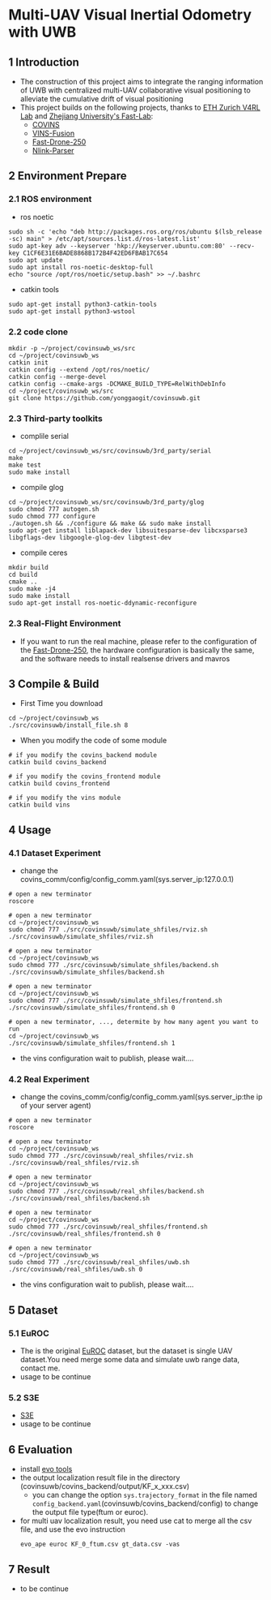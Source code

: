 # Multi-UAV Visual Inertial Odometry with UWB
## 1 Introduction
- The construction of this project aims to integrate the ranging information of UWB with centralized multi-UAV collaborative visual positioning to alleviate the cumulative drift of visual positioning
- This project builds on the following projects, thanks to [ETH Zurich V4RL Lab](https://asl.ethz.ch/v4rl.html) and [Zhejiang University's Fast-Lab](http://zju-fast.com/):
    - [COVINS](https://github.com/VIS4ROB-lab/covins)
    - [VINS-Fusion](https://github.com/HKUST-Aerial-Robotics/VINS-Fusion)
    - [Fast-Drone-250](https://github.com/yonggaogit/Fast-Drone-250)
    - [Nlink-Parser](https://github.com/nooploop-dev/nlink_parser)


##  2 Environment Prepare
### 2.1 ROS environment
- ros noetic
```shell
sudo sh -c 'echo "deb http://packages.ros.org/ros/ubuntu $(lsb_release -sc) main" > /etc/apt/sources.list.d/ros-latest.list'
sudo apt-key adv --keyserver 'hkp://keyserver.ubuntu.com:80' --recv-key C1CF6E31E6BADE8868B172B4F42ED6FBAB17C654
sudo apt update
sudo apt install ros-noetic-desktop-full
echo "source /opt/ros/noetic/setup.bash" >> ~/.bashrc
```
- catkin tools
```shell
sudo apt-get install python3-catkin-tools
sudo apt-get install python3-wstool
```
### 2.2 code clone
```shell
mkdir -p ~/project/covinsuwb_ws/src
cd ~/project/covinsuwb_ws
catkin init
catkin config --extend /opt/ros/noetic/
catkin config --merge-devel
catkin config --cmake-args -DCMAKE_BUILD_TYPE=RelWithDebInfo
cd ~/project/covinsuwb_ws/src
git clone https://github.com/yonggaogit/covinsuwb.git
```
### 2.3 Third-party toolkits
- complile serial
```shell
cd ~/project/covinsuwb_ws/src/covinsuwb/3rd_party/serial
make
make test
sudo make install
```

- compile glog
```shell
cd ~/project/covinsuwb_ws/src/covinsuwb/3rd_party/glog
sudo chmod 777 autogen.sh
sudo chmod 777 configure
./autogen.sh && ./configure && make && sudo make install
sudo apt-get install liblapack-dev libsuitesparse-dev libcxsparse3 libgflags-dev libgoogle-glog-dev libgtest-dev
```

- compile ceres
```shell
mkdir build
cd build
cmake ..
sudo make -j4
sudo make install
sudo apt-get install ros-noetic-ddynamic-reconfigure
```

### 2.3 Real-Flight Environment 
- If you want to run the real machine, please refer to the configuration of the [Fast-Drone-250](https://github.com/yonggaogit/Fast-Drone-250), the hardware configuration is basically the same, and the software needs to install realsense drivers and mavros

## 3 Compile & Build
- First Time you download
```shell
cd ~/project/covinsuwb_ws
./src/covinsuwb/install_file.sh 8
```

- When you modify the code of some module
```shell
# if you modify the covins_backend module
catkin build covins_backend

# if you modify the covins_frontend module
catkin build covins_frontend

# if you modify the vins module
catkin build vins
```

## 4 Usage
### 4.1 Dataset Experiment
- change the covins_comm/config/config_comm.yaml(sys.server_ip:127.0.0.1)
```shell
# open a new terminator
roscore

# open a new terminator
cd ~/project/covinsuwb_ws
sudo chmod 777 ./src/covinsuwb/simulate_shfiles/rviz.sh
./src/covinsuwb/simulate_shfiles/rviz.sh

# open a new terminator
cd ~/project/covinsuwb_ws
sudo chmod 777 ./src/covinsuwb/simulate_shfiles/backend.sh
./src/covinsuwb/simulate_shfiles/backend.sh

# open a new terminator
cd ~/project/covinsuwb_ws
sudo chmod 777 ./src/covinsuwb/simulate_shfiles/frontend.sh
./src/covinsuwb/simulate_shfiles/frontend.sh 0

# open a new terminator, ..., determite by how many agent you want to run
cd ~/project/covinsuwb_ws
./src/covinsuwb/simulate_shfiles/frontend.sh 1
```
- the vins configuration wait to publish, please wait....
### 4.2 Real Experiment
- change the covins_comm/config/config_comm.yaml(sys.server_ip:the ip of your server agent)
```shell
# open a new terminator
roscore

# open a new terminator
cd ~/project/covinsuwb_ws
sudo chmod 777 ./src/covinsuwb/real_shfiles/rviz.sh
./src/covinsuwb/real_shfiles/rviz.sh

# open a new terminator
cd ~/project/covinsuwb_ws
sudo chmod 777 ./src/covinsuwb/real_shfiles/backend.sh
./src/covinsuwb/real_shfiles/backend.sh

# open a new terminator
cd ~/project/covinsuwb_ws
sudo chmod 777 ./src/covinsuwb/real_shfiles/frontend.sh
./src/covinsuwb/real_shfiles/frontend.sh 0

# open a new terminator
cd ~/project/covinsuwb_ws
sudo chmod 777 ./src/covinsuwb/real_shfiles/uwb.sh
./src/covinsuwb/real_shfiles/uwb.sh 0
```
- the vins configuration wait to publish, please wait....
## 5 Dataset
### 5.1 EuROC
- The is the original [EuROC](https://projects.asl.ethz.ch/datasets/doku.php?id=kmavvisualinertialdatasets) dataset, but the dataset is single UAV dataset.You need merge some data and simulate uwb range data, contact me.
- usage to be continue
### 5.2 S3E
- [S3E](https://github.com/PengYu-Team/S3E) 
- usage to be continue

## 6 Evaluation
- install [evo tools](https://github.com/MichaelGrupp/evo)
- the output localization result file in the directory (covinsuwb/covins_backend/output/KF_x_xxx.csv)
    - you can change the option `sys.trajectory_format` in the file named `config_backend.yaml`(covinsuwb/covins_backend/config) to change the output file type(ftum or euroc).
- for multi uav localization result, you need use cat to merge all the csv file, and use the evo instruction
    ```shell
    evo_ape euroc KF_0_ftum.csv gt_data.csv -vas
    ```
## 7 Result
- to be continue